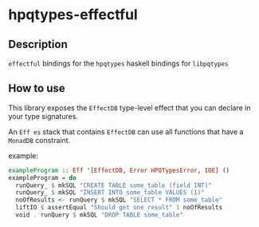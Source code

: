 # hpqtypes-effectful

## Description

`effectful` bindings for the `hpqtypes` haskell bindings for `libpqtypes`

## How to use

This library exposes the `EffectDB` type-level effect that you can declare in your type signatures.

An `Eff es` stack that contains `EffectDB` can use all functions
that have a `MonadDB` constraint.

example:
```haskell
exampleProgram :: Eff '[EffectDB, Error HPQTypesError, IOE] ()
exampleProgram = do
  runQuery_ $ mkSQL "CREATE TABLE some_table (field INT)"
  runQuery_ $ mkSQL "INSERT INTO some_table VALUES (1)"
  noOfResults <- runQuery $ mkSQL "SELECT * FROM some_table"
  liftIO $ assertEqual "Should get one result" 1 noOfResults
  void . runQuery $ mkSQL "DROP TABLE some_table"
```
